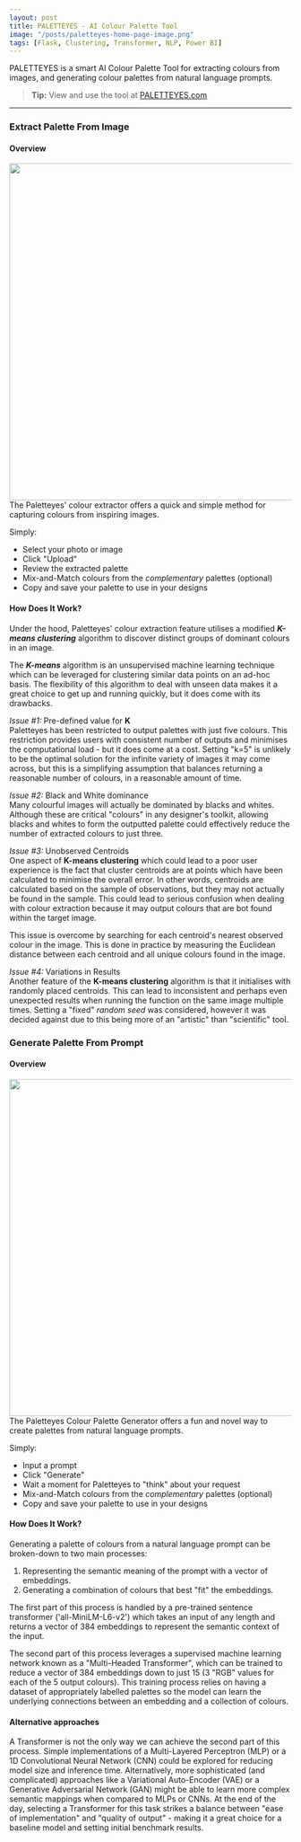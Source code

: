 ```yaml
---
layout: post
title: PALETTEYES - AI Colour Palette Tool
image: "/posts/paletteyes-home-page-image.png"
tags: [Flask, Clustering, Transformer, NLP, Power BI]
---
```


PALETTEYES is a smart AI Colour Palette Tool for extracting colours from images, and generating colour palettes from natural language prompts. 

> **Tip:** View and use the tool at [PALETTEYES.com](https://paletteyes.com "Inspiration Through Colour, One Palette a Time")

---

### Extract Palette From Image

#### Overview

<img src="{{site.url}}\img\posts\paletteyes-extract-palette-from-image.png" width="600" style="float:right;">

The Paletteyes' colour extractor offers a quick and simple method for capturing colours from inspiring images.

Simply:
- Select your photo or image
- Click "Upload"
- Review the extracted palette
- Mix-and-Match colours from the *complementary* palettes (optional)
- Copy and save your palette to use in your designs


#### How Does It Work?

Under the hood, Paletteyes' colour extraction feature utilises a modified ***K-means clustering*** algorithm 
to discover distinct groups of dominant colours in an image. 

The ***K-means*** algorithm is an unsupervised machine learning technique which can be leveraged 
for clustering similar data points on an ad-hoc basis. The flexibility of this algorithm to deal with 
unseen data makes it a great choice to get up and running quickly, but it does come with its drawbacks.

*Issue #1:* Pre-defined value for **K**  
Paletteyes has been restricted to output palettes with just five colours. This restriction provides users with 
consistent number of outputs and minimises the computational load - but it does come at a cost. Setting "k=5" is 
unlikely to be the optimal solution for the infinite variety of images it may come across, but this is a simplifying 
assumption that balances returning a reasonable number of colours, in a reasonable amount of time.


*Issue #2:* Black and White dominance  
Many colourful images will actually be dominated by blacks and whites. Although these are critical "colours" 
in any designer's toolkit, allowing blacks and whites to form the outputted palette could effectively reduce the 
number of extracted colours to just three. 


*Issue #3:* Unobserved Centroids  
One aspect of **K-means clustering** which could lead to a poor user experience is the fact that cluster centroids 
are at points which have been calculated to minimise the overall error. In other words, centroids are calculated based 
on the sample of observations, but they may not actually be found in the sample. This could lead to serious confusion 
when dealing with colour extraction because it may output colours that are bot found within the target image.

This issue is overcome by searching for each centroid's nearest observed colour in the image. This is done in practice 
by measuring the Euclidean distance between each centroid and all unique colours found in the image.


*Issue #4:* Variations in Results  
Another feature of the **K-means clustering** algorithm is that it initialises with randomly placed centroids. This can lead 
to inconsistent and perhaps even unexpected results when running the function on the same image multiple times. Setting a "fixed" 
*random seed* was considered, however it was decided against due to this being more of an "artistic" than "scientific" tool. 


### Generate Palette From Prompt

#### Overview

<img src="{{site.url}}\img\posts\paletteyes-generate-palette-from-prompt.png" width="600" style="float:right;">

The Paletteyes Colour Palette Generator offers a fun and novel way to create palettes from natural language prompts.

Simply:
- Input a prompt
- Click "Generate"
- Wait a moment for Paletteyes to "think" about your request
- Mix-and-Match colours from the *complementary* palettes (optional)
- Copy and save your palette to use in your designs


#### How Does It Work?

Generating a palette of colours from a natural language prompt can be broken-down to two main processes:  
1) Representing the semantic meaning of the prompt with a vector of embeddings.
2) Generating a combination of colours that best "fit" the embeddings.

The first part of this process is handled by a pre-trained sentence transformer ('all-MiniLM-L6-v2') which takes an input of any length 
and returns a vector of 384 embeddings to represent the semantic context of the input. 

The second part of this process leverages a supervised machine learning network known as a "Multi-Headed Transformer", 
which can be trained to reduce a vector of 384 embeddings down to just 15 (3 "RGB" values for each of the 5 output colours).
This training process relies on having a dataset of appropriately labelled palettes so the model can learn the underlying 
connections between an embedding and a collection of colours.

#### Alternative approaches

A Transformer is not the only way we can achieve the second part of this process. Simple implementations of a Multi-Layered 
Perceptron (MLP) or a 1D Convolutional Neural Network (CNN) could be explored for reducing model size and inference time. 
Alternatively, more sophisticated (and complicated) approaches like a Variational Auto-Encoder (VAE) or a Generative Adversarial Network (GAN) 
might be able to learn more complex semantic mappings when compared to MLPs or CNNs. At the end of the day, selecting a 
Transformer for this task strikes a balance between "ease of implementation" and "quality of output" - making it a great 
choice for a baseline model and setting initial benchmark results.


